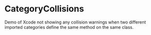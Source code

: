 CategoryCollisions
==================

Demo of Xcode not showing any collision warnings when two different imported categories define the same method on the same class.
